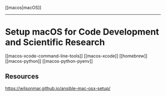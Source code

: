 [[macos|macOS]]

---

# Setup macOS for Code Development and Scientific Research

[[macos-xcode-command-line-tools]]
[[macos-xcode]]
[[homebrew]]
[[macos-python]]
[[macos-python-pyenv]]

## Resources

https://wilsonmar.github.io/ansible-mac-osx-setup/
